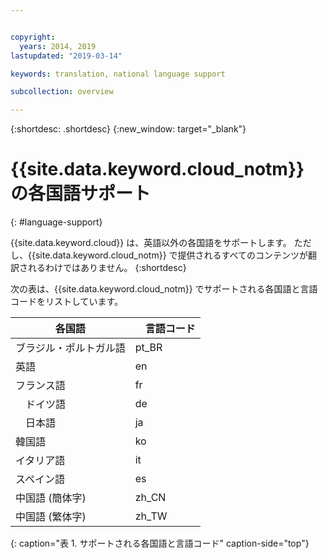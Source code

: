 ```yaml
---


copyright:
  years: 2014, 2019
lastupdated: "2019-03-14"

keywords: translation, national language support

subcollection: overview

---
```


{:shortdesc: .shortdesc}
{:new_window: target="_blank"}

# {{site.data.keyword.cloud_notm}} の各国語サポート
{: #language-support}

{{site.data.keyword.cloud}} は、英語以外の各国語をサポートします。 ただし、{{site.data.keyword.cloud_notm}} で提供されるすべてのコンテンツが翻訳されるわけではありません。
{:shortdesc}

次の表は、{{site.data.keyword.cloud_notm}} でサポートされる各国語と言語コードをリストしています。

| 各国語 | 　言語コード |
|----------|---------|
| ブラジル・ポルトガル語 | pt_BR |
| 英語 | en |
| フランス語 | fr |
| 　ドイツ語 | de |
| 　日本語 | ja |
| 韓国語 | ko |
| イタリア語 | it |
| スペイン語 | es |
| 中国語 (簡体字) | zh_CN |
| 中国語 (繁体字) | zh_TW |
{: caption="表 1. サポートされる各国語と言語コード" caption-side="top"}
